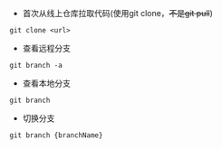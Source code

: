 - 首次从线上仓库拉取代码(使用git clone，~~不是git pull~~)
```
git clone <url>
```

- 查看远程分支
```
git branch -a
```

- 查看本地分支
```
git branch
```

- 切换分支
```
git branch {branchName}
```
